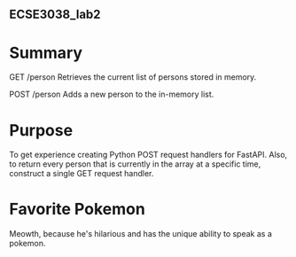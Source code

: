 ## ECSE3038_lab2

# Summary

GET /person
Retrieves the current list of persons stored in memory.

POST /person
Adds a new person to the in-memory list.

# Purpose

To get experience creating Python POST request handlers for FastAPI. Also, to return every person that is currently in the array at a specific time, construct a single GET request handler.

# Favorite Pokemon

Meowth, because he's hilarious and has the unique ability to speak as a pokemon.
